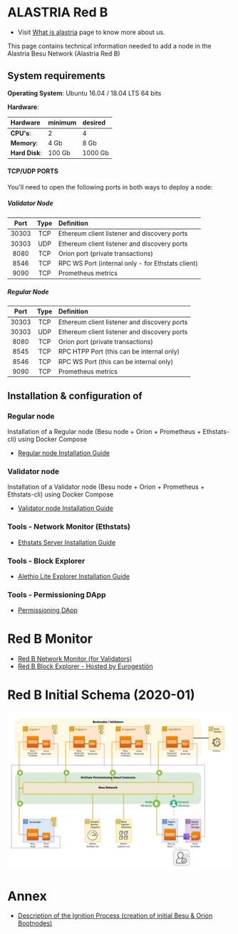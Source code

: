 # ALASTRIA Red B

- Visit [What is alastria](https://alastria.io/en/) page to know more about us.

This page contains technical information needed to add a node in the Alastria Besu Network (Alastria Red B)

## System requirements

**Operating System**: Ubuntu 16.04 / 18.04 LTS 64 bits

**Hardware**:

| Hardware       | minimum | desired |
| :------------- | :------ | :------ |
| **CPU's**:     | 2       | 4       |
| **Memory**:    | 4 Gb    | 8 Gb    |
| **Hard Disk**: | 100 Gb  | 1000 Gb |

#### TCP/UDP PORTS

You'll need to open the following ports in both ways to deploy a node:

##### Validator Node

| Port  | Type | Definition                                        |
| :---: | :--: | :------------------------------------------------ |
| 30303 | TCP  | Ethereum client listener and discovery ports      |
| 30303 | UDP  | Ethereum client listener and discovery ports      |
| 8080  | TCP  | Orion port (private transactions)                 |
| 8546  | TCP  | RPC WS Port (internal only - for Ethstats client) |
| 9090  | TCP  | Prometheus metrics                                |

##### Regular Node

| Port  | Type | Definition                                   |
| :---: | :--: | :------------------------------------------- |
| 30303 | TCP  | Ethereum client listener and discovery ports |
| 30303 | UDP  | Ethereum client listener and discovery ports |
| 8080  | TCP  | Orion port (private transactions)            |
| 8545  | TCP  | RPC HTPP Port (this can be internal only)    |
| 8546  | TCP  | RPC WS Port (this can be internal only)      |
| 9090  | TCP  | Prometheus metrics                           |

## Installation & configuration of

### Regular node

Installation of a Regular node (Besu node + Orion + Prometheus + Ethstats-cli) using Docker Compose

- [Regular node Installation Guide](docs/regular-node-compose.md)

### Validator node

Installation of a Validator node (Besu node + Orion + Prometheus + Ethstats-cli) using Docker Compose

- [Validator node Installation Guide](docs/validator-node-compose.md)

### Tools - Network Monitor (Ethstats)

- [Ethstats Server Installation Guide](docs/ethstats-installation.md)

### Tools - Block Explorer

- [Alethio Lite Explorer Installation Guide](docs/blockexplorer-installation.md)

### Tools - Permissioning DApp

- [Permissioning DApp](docs/permissioning-dapp.md)

# Red B Monitor

- [Red B Network Monitor (for Validators)](http://sanbesu01.westeurope.cloudapp.azure.com:3000)
- [Red B Block Explorer - Hosted by Eurogestión](http://5.153.57.78)

# Red B Initial Schema (2020-01)

![Red B Initial Schema](./docs/AlastriaRedB.png)

# Annex

- [Description of the Ignition Process (creation of initial Besu & Orion Bootnodes)](docs/ignition-bootnodes.md)
